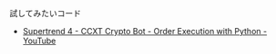 
試してみたいコード

- [Supertrend 4 - CCXT Crypto Bot - Order Execution with Python - YouTube](https://www.youtube.com/watch?v=1PEyddA1y5E)
